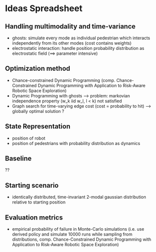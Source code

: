 # Ideas Spreadsheet

## Handling multimodality and time-variance 
- ghosts: simulate every mode as individual pedestrian which interacts independently from its other modes (cost contains weights)
- electrostatic interaction: handle position probability distribution as electrostatic field (==> parameter intensive)

## Optimization method
- Chance-constrained Dynamic Programming (comp. Chance-Constrained Dynamic Programming with Application to Risk-Aware Robotic Space Exploration)
- Dynamic Programming with ghosts --> problem: markovian independence property (w_k iid w_l, l < k) not satisfied 
- Graph search for time-varying edge cost (cost = probability to hit) --> globally optimal  solution ? 

## State Representation
- position of robot
- position of pedestrians with probability distribution as dynamics

## Baseline
??

## Starting scenario
- identically distributed, time-invariant 2-modal gaussian distribution relative to starting position

## Evaluation metrics
- empirical probability of failure in Monte-Carlo simulations (i.e. use derived policy and simulate 10000 runs while sampling from distributions, comp. Chance-Constrained Dynamic Programming with Application to Risk-Aware Robotic Space Exploration)